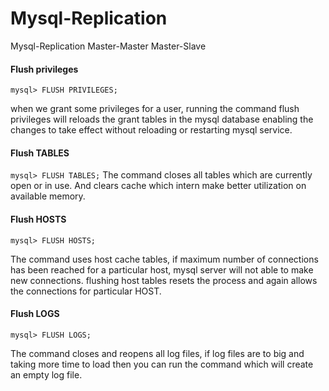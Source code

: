 # Mysql-Replication
Mysql-Replication Master-Master Master-Slave


#### Flush privileges


``` mysql> FLUSH PRIVILEGES; ```

when we grant some privileges for a user, running the command flush privileges will reloads the grant tables in the mysql database enabling the changes to take effect without reloading or restarting mysql service.


#### Flush TABLES

``` mysql> FLUSH TABLES; ```
The command closes all tables which are currently open or in use. And clears cache which intern make better utilization on available memory.


#### Flush HOSTS

``` mysql> FLUSH HOSTS; ```

The command uses host cache tables, if maximum number of connections has been reached for a particular host, mysql server will not able to make new connections. flushing host tables resets the process and again allows the connections for particular HOST.


#### Flush LOGS

``` mysql> FLUSH LOGS; ```

The command closes and reopens all log files, if log files are to big and taking more time to load then you can run the command which will create an empty log file.

